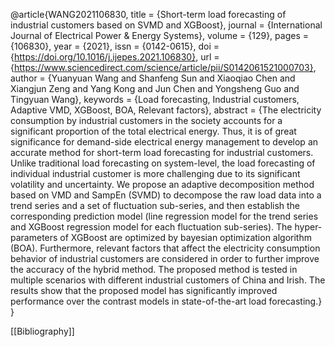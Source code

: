 @article{WANG2021106830,
title = {Short-term load forecasting of industrial customers based on SVMD and XGBoost},
journal = {International Journal of Electrical Power & Energy Systems},
volume = {129},
pages = {106830},
year = {2021},
issn = {0142-0615},
doi = {https://doi.org/10.1016/j.ijepes.2021.106830},
url = {https://www.sciencedirect.com/science/article/pii/S0142061521000703},
author = {Yuanyuan Wang and Shanfeng Sun and Xiaoqiao Chen and Xiangjun Zeng and Yang Kong and Jun Chen and Yongsheng Guo and Tingyuan Wang},
keywords = {Load forecasting, Industrial customers, Adaptive VMD, XGBoost, BOA, Relevant factors},
abstract = {The electricity consumption by industrial customers in the society accounts for a significant proportion of the total electrical energy. Thus, it is of great significance for demand-side electrical energy management to develop an accurate method for short-term load forecasting for industrial customers. Unlike traditional load forecasting on system-level, the load forecasting of individual industrial customer is more challenging due to its significant volatility and uncertainty. We propose an adaptive decomposition method based on VMD and SampEn (SVMD) to decompose the raw load data into a trend series and a set of fluctuation sub-series, and then establish the corresponding prediction model (line regression model for the trend series and XGBoost regression model for each fluctuation sub-series). The hyper-parameters of XGBoost are optimized by bayesian optimization algorithm (BOA). Furthermore, relevant factors that affect the electricity consumption behavior of industrial customers are considered in order to further improve the accuracy of the hybrid method. The proposed method is tested in multiple scenarios with different industrial customers of China and Irish. The results show that the proposed model has significantly improved performance over the contrast models in state-of-the-art load forecasting.}
}

[[Bibliography]]